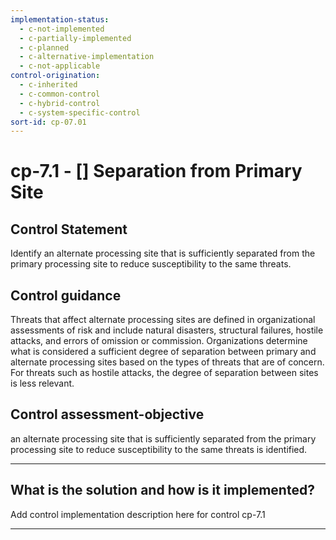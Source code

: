 ```yaml
---
implementation-status:
  - c-not-implemented
  - c-partially-implemented
  - c-planned
  - c-alternative-implementation
  - c-not-applicable
control-origination:
  - c-inherited
  - c-common-control
  - c-hybrid-control
  - c-system-specific-control
sort-id: cp-07.01
---
```


# cp-7.1 - \[\] Separation from Primary Site

## Control Statement

Identify an alternate processing site that is sufficiently separated from the primary processing site to reduce susceptibility to the same threats.

## Control guidance

Threats that affect alternate processing sites are defined in organizational assessments of risk and include natural disasters, structural failures, hostile attacks, and errors of omission or commission. Organizations determine what is considered a sufficient degree of separation between primary and alternate processing sites based on the types of threats that are of concern. For threats such as hostile attacks, the degree of separation between sites is less relevant.

## Control assessment-objective

an alternate processing site that is sufficiently separated from the primary processing site to reduce susceptibility to the same threats is identified.

______________________________________________________________________

## What is the solution and how is it implemented?

Add control implementation description here for control cp-7.1

______________________________________________________________________
